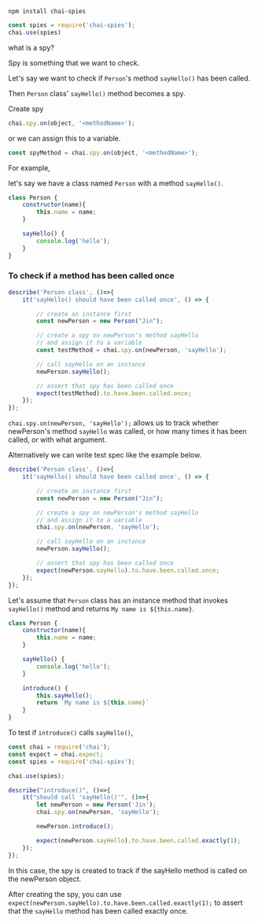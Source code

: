 

```
npm install chai-spies
```

```js
const spies = require('chai-spies');
chai.use(spies)
```

what is a spy?

Spy is something that we want to check.

Let's say we want to check if `Person`'s method `sayHello()` has been called.

Then `Person` class' `sayHello()` method becomes a spy.

Create spy

```js
chai.spy.on(object, '<methodName>');
```

or we can assign this to a variable.

```js
const spyMethod = chai.spy.on(object, '<methodName>');
```

For example,

let's say we have a class named `Person` with a method `sayHello()`.

```js
class Person {
    constructor(name){
        this.name = name;
    }

    sayHello() {
        console.log('hello');
    }
}
```


### To check if a method has been called once

```js
describe('Person class', ()=>{
    it('sayHello() should have been called once', () => {

        // create an instance first
        const newPerson = new Person("Jin");

        // create a spy on newPerson's method sayHello
        // and assign it to a variable
        const testMethod = chai.spy.on(newPerson, 'sayHello');

        // call sayHello on an instance
        newPerson.sayHello();

        // assert that spy has been called once
        expect(testMethod).to.have.been.called.once;
    });
});
```


`chai.spy.on(newPerson, 'sayHello');` allows us to track whether newPerson's method `sayHello` was called, or how many times it has been called, or with what argument.

Alternatively we can write test spec like the example below.

```js
describe('Person class', ()=>{
    it('sayHello() should have been called once', () => {

        // create an instance first
        const newPerson = new Person("Jin");

        // create a spy on newPerson's method sayHello
        // and assign it to a variable
        chai.spy.on(newPerson, 'sayHello');

        // call sayHello on an instance
        newPerson.sayHello();

        // assert that spy has been called once
        expect(newPerson.sayHello).to.have.been.called.once;
    });
});
```

Let's assume that `Person` class has an instance method that invokes `sayHello()` method and returns `My name is ${this.name}`.

```js
class Person {
    constructor(name){
        this.name = name;
    }

    sayHello() {
        console.log('hello');
    }

    introduce() {
        this.sayHello();
        return `My name is ${this.name}`
    }
}
```

To test if `introduce()` calls `sayHello()`,

```js
const chai = require('chai');
const expect = chai.expect;
const spies = require('chai-spies');

chai.use(spies);

describe("introduce()", ()=>{
    it("should call 'sayHello()'", ()=>{
        let newPerson = new Person('Jin');
        chai.spy.on(newPerson, 'sayHello');

        newPerson.introduce();

        expect(newPerson.sayHello).to.have.been.called.exactly(1);
    });
});
```

In this case, the spy is created to track if the sayHello method is called on the newPerson object. 

After creating the spy, you can use `expect(newPerson.sayHello).to.have.been.called.exactly(1);` to assert that the `sayHello` method has been called exactly once.
